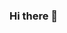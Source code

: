 ### Hi there 👋

<!--
**sawyerseitz/sawyerseitz** is a ✨ _special_ ✨ repository because its `README.md` (this file) appears on your GitHub profile.

Here are some ideas to get you started:

Hi 👋 My name is sawyer seitz
=============================

computer science student
------------------------

I'm an aspiring backend software engineer and currently a student at the University of Missouri.

*   🌍  I'm based in stl
*   ✉️  You can contact me at [sgsqb4@mail.missouri.edu](mailto:sgsqb4@mail.missouri.edu)
*   🧠  I'm learning the Django framework for python

